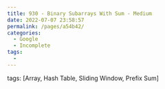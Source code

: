 ```yaml
---
title: 930 - Binary Subarrays With Sum - Medium
date: 2022-07-07 23:58:57
permalink: /pages/a54b42/
categories:
  - Google
  - Incomplete
tags:
  - 
---
```

tags: [Array, Hash Table, Sliding Window, Prefix Sum]